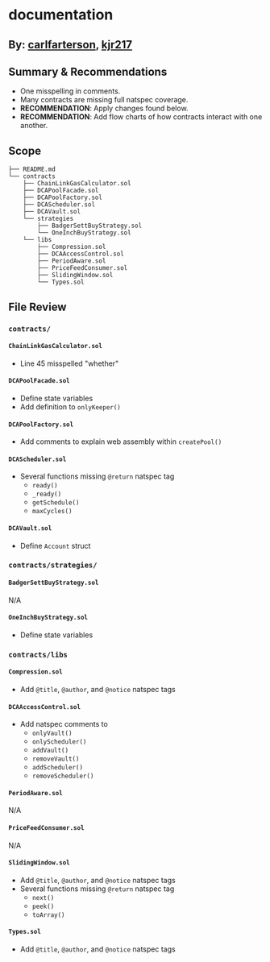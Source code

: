 # documentation
## By: [carlfarterson](https://github.com/carlfarterson), [kjr217](https://github.com/kjr217)

## Summary & Recommendations
* One misspelling in comments.
* Many contracts are missing full natspec coverage.
* __RECOMMENDATION__: Apply changes found below.
* __RECOMMENDATION__: Add flow charts of how contracts interact with one another.

## Scope
```
├── README.md
└── contracts
    ├── ChainLinkGasCalculator.sol
    ├── DCAPoolFacade.sol
    ├── DCAPoolFactory.sol
    ├── DCAScheduler.sol
    ├── DCAVault.sol
    └── strategies
        ├── BadgerSettBuyStrategy.sol
        └── OneInchBuyStrategy.sol
    └── libs
        ├── Compression.sol
        ├── DCAAccessControl.sol
        ├── PeriodAware.sol
        ├── PriceFeedConsumer.sol
        ├── SlidingWindow.sol
        └── Types.sol
```

## File Review
### `contracts/`
#### `ChainLinkGasCalculator.sol`
* Line 45 misspelled "whether"

#### `DCAPoolFacade.sol`
* Define state variables
* Add definition to `onlyKeeper()`

#### `DCAPoolFactory.sol`
* Add comments to explain web assembly within `createPool()`

#### `DCAScheduler.sol`
* Several functions missing `@return` natspec tag
    * `ready()`
    * `_ready()`
    * `getSchedule()`
    * `maxCycles()`
#### `DCAVault.sol`
* Define `Account` struct

### `contracts/strategies/`
#### `BadgerSettBuyStrategy.sol`
N/A

#### `OneInchBuyStrategy.sol`
* Define state variables

### `contracts/libs`
#### `Compression.sol`
* Add `@title`, `@author`, and `@notice` natspec tags

#### `DCAAccessControl.sol`
* Add natspec comments to
    * `onlyVault()`
    * `onlyScheduler()`
    * `addVault()`
    * `removeVault()`
    * `addScheduler()`
    * `removeScheduler()`

#### `PeriodAware.sol`
N/A

#### `PriceFeedConsumer.sol`
N/A

#### `SlidingWindow.sol`
* Add `@title`, `@author`, and `@notice` natspec tags
* Several functions missing `@return` natspec tag
    * `next()`
    * `peek()`
    * `toArray()`

#### `Types.sol`
* Add `@title`, `@author`, and `@notice` natspec tags
